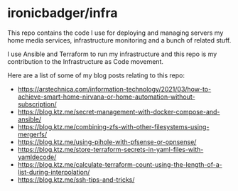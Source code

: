 # ironicbadger/infra

This repo contains the code I use for deploying and managing servers my home media services, infrastructure monitoring and a bunch of related stuff.

I use Ansible and Terraform to run my infrastructure and this repo is my contribution to the Infrastructure as Code movement.

Here are a list of some of my blog posts relating to this repo:

- https://arstechnica.com/information-technology/2021/03/how-to-achieve-smart-home-nirvana-or-home-automation-without-subscription/
- https://blog.ktz.me/secret-management-with-docker-compose-and-ansible/
- https://blog.ktz.me/combining-zfs-with-other-filesystems-using-mergerfs/
- https://blog.ktz.me/using-pihole-with-pfsense-or-opnsense/
- https://blog.ktz.me/store-terraform-secrets-in-yaml-files-with-yamldecode/
- https://blog.ktz.me/calculate-terraform-count-using-the-length-of-a-list-during-interpolation/
- https://blog.ktz.me/ssh-tips-and-tricks/

